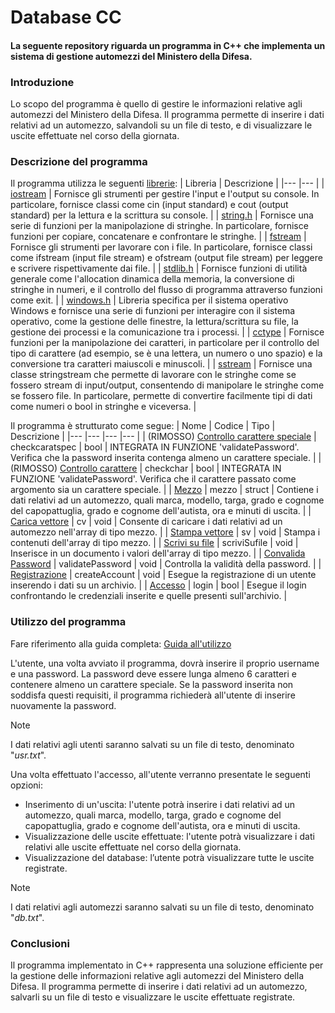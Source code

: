 # Database CC
#### La seguente repository riguarda un programma in C++ che implementa un sistema di gestione automezzi del Ministero della Difesa.


### Introduzione

Lo scopo del programma è quello di gestire le informazioni relative agli automezzi del Ministero della Difesa. Il programma permette di inserire i dati relativi ad un automezzo, salvandoli su un file di testo, e di visualizzare le uscite effettuate nel corso della giornata.

### Descrizione del programma

Il programma utilizza le seguenti [librerie](https://github.com/LoGiudiceM/DatabaseCC/wiki/Librerie-CPP):
| Libreria | Descrizione |
|--- |--- |
| [iostream](https://github.com/LoGiudiceM/DatabaseCC/wiki/Librerie-CPP#iostream) |  Fornisce gli strumenti per gestire l'input e l'output su console. In particolare, fornisce classi come cin (input standard) e cout (output standard) per la lettura e la scrittura su console. |
| [string.h](https://github.com/LoGiudiceM/DatabaseCC/wiki/Librerie-CPP#stringh) | Fornisce una serie di funzioni per la manipolazione di stringhe. In particolare, fornisce funzioni per copiare, concatenare e confrontare le stringhe. |
| [fstream](https://github.com/LoGiudiceM/DatabaseCC/wiki/Librerie-CPP#fstream) | Fornisce gli strumenti per lavorare con i file. In particolare, fornisce classi come ifstream (input file stream) e ofstream (output file stream) per leggere e scrivere rispettivamente dai file. |
| [stdlib.h](https://github.com/LoGiudiceM/DatabaseCC/wiki/Librerie-CPP#stdlibh) | Fornisce funzioni di utilità generale come l'allocation dinamica della memoria, la conversione di stringhe in numeri, e il controllo del flusso di programma attraverso funzioni come exit. |
| [windows.h](https://github.com/LoGiudiceM/DatabaseCC/wiki/Librerie-CPP#windowsh) | Libreria specifica per il sistema operativo Windows e fornisce una serie di funzioni per interagire con il sistema operativo, come la gestione delle finestre, la lettura/scrittura su file, la gestione dei processi e la comunicazione tra i processi. |
| [cctype](https://github.com/LoGiudiceM/DatabaseCC/wiki/Librerie-CPP#cctype) |  Fornisce funzioni per la manipolazione dei caratteri, in particolare per il controllo del tipo di carattere (ad esempio, se è una lettera, un numero o uno spazio) e la conversione tra caratteri maiuscoli e minuscoli. |
| [sstream](https://github.com/LoGiudiceM/DatabaseCC/wiki/Librerie-CPP#sstream) |  Fornisce una classe stringstream che permette di lavorare con le stringhe come se fossero stream di input/output, consentendo di manipolare le stringhe come se fossero file. In particolare, permette di convertire facilmente tipi di dati come numeri o bool in stringhe e viceversa. |

Il programma è strutturato come segue:
| Nome | Codice | Tipo | Descrizione |
|--- |--- |--- |--- |
| (RIMOSSO) [Controllo carattere speciale](https://github.com/LoGiudiceM/DatabaseCC/wiki/Funzioni-nel-Programma#controllo-carattere-speciale) | checkcaratspec | bool | INTEGRATA IN FUNZIONE 'validatePassword'. Verifica che la password inserita contenga almeno un carattere speciale. |
| (RIMOSSO) [Controllo carattere](https://github.com/LoGiudiceM/DatabaseCC/wiki/Funzioni-nel-Programma#verifica-carattere-speciale) | checkchar | bool | INTEGRATA IN FUNZIONE 'validatePassword'. Verifica che il carattere passato come argomento sia un carattere speciale. |
| [Mezzo](https://github.com/LoGiudiceM/DatabaseCC/wiki/Funzioni-nel-Programma#dati-mezzo) | mezzo | struct | Contiene i dati relativi ad un automezzo, quali marca, modello, targa, grado e cognome del capopattuglia, grado e cognome dell'autista, ora e minuti di uscita. |
| [Carica vettore](https://github.com/LoGiudiceM/DatabaseCC/wiki/Funzioni-nel-Programma#carica-vettore) | cv | void | Consente di caricare i dati relativi ad un automezzo nell'array di tipo mezzo. |
| [Stampa vettore](https://github.com/LoGiudiceM/DatabaseCC/wiki/Funzioni-nel-Programma#stampa-vettore) | sv | void | Stampa i contenuti dell'array di tipo mezzo. |
| [Scrivi su file](https://github.com/LoGiudiceM/DatabaseCC/wiki/Funzioni-nel-Programma#scrittura-su-file) | scriviSufile | void | Inserisce in un documento i valori dell'array di tipo mezzo. |
| [Convalida Password](https://github.com/LoGiudiceM/DatabaseCC/wiki/Funzioni-nel-Programma#convalida-password) | validatePassword | void | Controlla la validità della password. |
| [Registrazione](https://github.com/LoGiudiceM/DatabaseCC/wiki/Funzioni-nel-Programma#registrazione) | createAccount | void | Esegue la registrazione di un utente inserendo i dati su un archivio. |
| [Accesso](https://github.com/LoGiudiceM/DatabaseCC/wiki/Funzioni-nel-Programma#login) | login | bool | Esegue il login confrontando le credenziali inserite e quelle presenti sull'archivio. |

### Utilizzo del programma

Fare riferimento alla guida completa: [Guida all'utilizzo](https://github.com/LoGiudiceM/DatabaseCC/wiki/Utilizzo-del-programma)

L'utente, una volta avviato il programma, dovrà inserire il proprio username e una password. La password deve essere lunga almeno 6 caratteri e contenere almeno un carattere speciale. Se la password inserita non soddisfa questi requisiti, il programma richiederà all'utente di inserire nuovamente la password.

>[!NOTE] 
>
>I dati relativi agli utenti saranno salvati su un file di testo, denominato "*usr.txt*".

Una volta effettuato l'accesso, all'utente verranno presentate le seguenti opzioni:
+ Inserimento di un'uscita: l'utente potrà inserire i dati relativi ad un automezzo, quali marca, modello, targa, grado e cognome del capopattuglia, grado e cognome dell'autista, ora e minuti di uscita.
+ Visualizzazione delle uscite effettuate: l'utente potrà visualizzare i dati relativi alle uscite effettuate nel corso della giornata.
+ Visualizzazione del database: l’utente potrà visualizzare tutte le uscite registrate.

>[!NOTE] 
>
>I dati relativi agli automezzi saranno salvati su un file di testo, denominato "*db.txt*".

### Conclusioni

Il programma implementato in C++ rappresenta una soluzione efficiente per la gestione delle informazioni relative agli automezzi del Ministero della Difesa. Il programma permette di inserire i dati relativi ad un automezzo, salvarli su un file di testo e visualizzare le uscite effettuate registrate.
